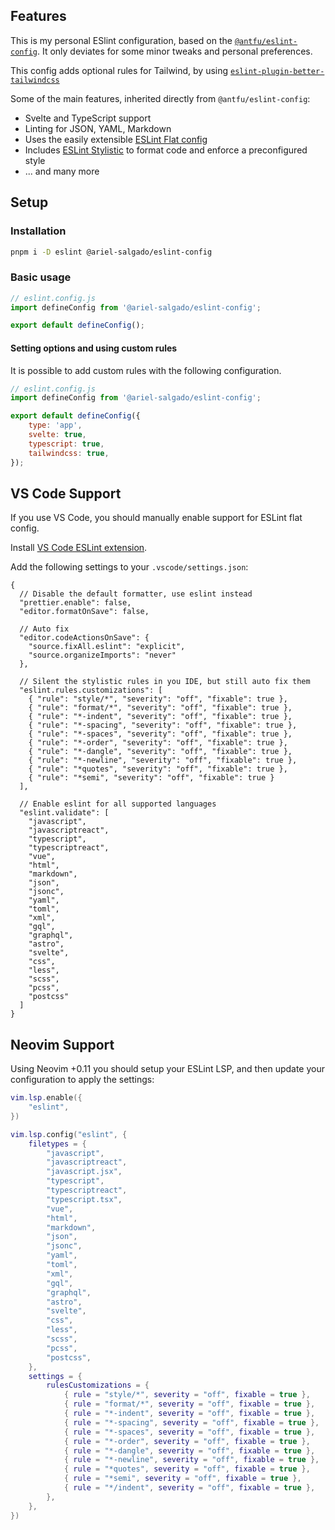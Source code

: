 ## Features

This is my personal ESlint configuration, based on the [`@antfu/eslint-config`](https://github.com/antfu/eslint-config).
It only deviates for some minor tweaks and personal preferences.

This config adds optional rules for Tailwind, by using [`eslint-plugin-better-tailwindcss`](https://github.com/schoero/eslint-plugin-better-tailwindcss/tree/main)

Some of the main features, inherited directly from `@antfu/eslint-config`:

- Svelte and TypeScript support
- Linting for JSON, YAML, Markdown
- Uses the easily extensible [ESLint Flat config](https://eslint.org/docs/latest/use/configure/configuration-files-new)
- Includes [ESLint Stylistic](https://github.com/eslint-stylistic/eslint-stylistic) to format code and enforce a preconfigured style
- ... and many more

## Setup

### Installation

```bash
pnpm i -D eslint @ariel-salgado/eslint-config
```

### Basic usage

```js
// eslint.config.js
import defineConfig from '@ariel-salgado/eslint-config';

export default defineConfig();
```

#### Setting options and using custom rules

It is possible to add custom rules with the following configuration.

```js
// eslint.config.js
import defineConfig from '@ariel-salgado/eslint-config';

export default defineConfig({
	type: 'app',
	svelte: true,
	typescript: true,
	tailwindcss: true,
});
```

## VS Code Support

If you use VS Code, you should manually enable support for ESLint flat config.

Install [VS Code ESLint extension](https://marketplace.visualstudio.com/items?itemName=dbaeumer.vscode-eslint).

Add the following settings to your `.vscode/settings.json`:

```jsonc
{
  // Disable the default formatter, use eslint instead
  "prettier.enable": false,
  "editor.formatOnSave": false,

  // Auto fix
  "editor.codeActionsOnSave": {
    "source.fixAll.eslint": "explicit",
    "source.organizeImports": "never"
  },

  // Silent the stylistic rules in you IDE, but still auto fix them
  "eslint.rules.customizations": [
    { "rule": "style/*", "severity": "off", "fixable": true },
    { "rule": "format/*", "severity": "off", "fixable": true },
    { "rule": "*-indent", "severity": "off", "fixable": true },
    { "rule": "*-spacing", "severity": "off", "fixable": true },
    { "rule": "*-spaces", "severity": "off", "fixable": true },
    { "rule": "*-order", "severity": "off", "fixable": true },
    { "rule": "*-dangle", "severity": "off", "fixable": true },
    { "rule": "*-newline", "severity": "off", "fixable": true },
    { "rule": "*quotes", "severity": "off", "fixable": true },
    { "rule": "*semi", "severity": "off", "fixable": true }
  ],

  // Enable eslint for all supported languages
  "eslint.validate": [
    "javascript",
    "javascriptreact",
    "typescript",
    "typescriptreact",
    "vue",
    "html",
    "markdown",
    "json",
    "jsonc",
    "yaml",
    "toml",
    "xml",
    "gql",
    "graphql",
    "astro",
    "svelte",
    "css",
    "less",
    "scss",
    "pcss",
    "postcss"
  ]
}
```

## Neovim Support

Using Neovim +0.11 you should setup your ESLint LSP, and then update your configuration to apply the settings:

```lua
vim.lsp.enable({
	"eslint",
})

vim.lsp.config("eslint", {
	filetypes = {
		"javascript",
		"javascriptreact",
		"javascript.jsx",
		"typescript",
		"typescriptreact",
		"typescript.tsx",
		"vue",
		"html",
		"markdown",
		"json",
		"jsonc",
		"yaml",
		"toml",
		"xml",
		"gql",
		"graphql",
		"astro",
		"svelte",
		"css",
		"less",
		"scss",
		"pcss",
		"postcss",
	},
	settings = {
		rulesCustomizations = {
			{ rule = "style/*", severity = "off", fixable = true },
			{ rule = "format/*", severity = "off", fixable = true },
			{ rule = "*-indent", severity = "off", fixable = true },
			{ rule = "*-spacing", severity = "off", fixable = true },
			{ rule = "*-spaces", severity = "off", fixable = true },
			{ rule = "*-order", severity = "off", fixable = true },
			{ rule = "*-dangle", severity = "off", fixable = true },
			{ rule = "*-newline", severity = "off", fixable = true },
			{ rule = "*quotes", severity = "off", fixable = true },
			{ rule = "*semi", severity = "off", fixable = true },
			{ rule = "*/indent", severity = "off", fixable = true },
		},
	},
})
```
